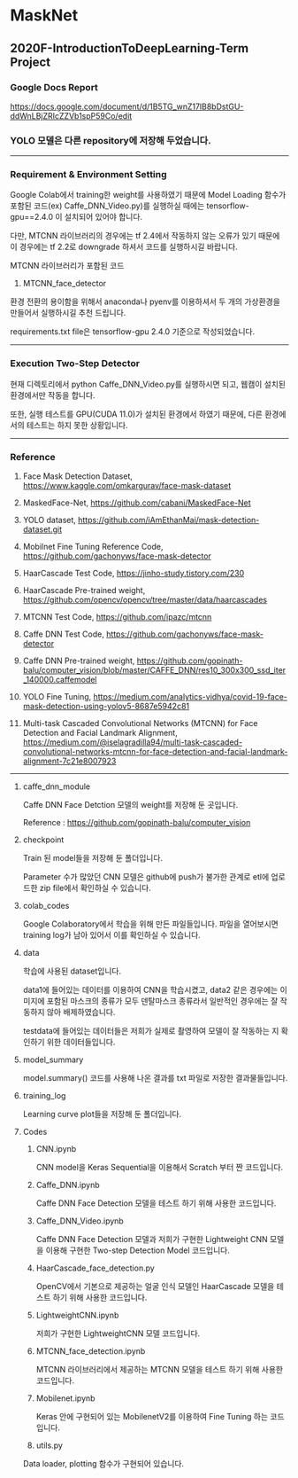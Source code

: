 # MaskNet
## 2020F-IntroductionToDeepLearning-Term Project

### Google Docs Report
https://docs.google.com/document/d/1B5TG_wnZ17lB8bDstGU-ddWnLBjZRIcZZVb1spP59Co/edit

### YOLO 모델은 다른 repository에 저장해 두었습니다.

---
### Requirement & Environment Setting

Google Colab에서 training한 weight를 사용하였기 때문에 Model Loading 함수가 포함된 코드(ex) Caffe_DNN_Video.py)를 실행하실 때에는 tensorflow-gpu==2.4.0 이 설치되어 있어야 합니다.

다만, MTCNN 라이브러리의 경우에는 tf 2.4에서 작동하지 않는 오류가 있기 때문에 이 경우에는 tf 2.2로 downgrade 하셔서 코드를 실행하시길 바랍니다.

MTCNN 라이브러리가 포함된 코드

1. MTCNN_face_detector

환경 전환의 용이함을 위해서 anaconda나 pyenv를 이용하셔서 두 개의 가상환경을 만들어서 실행하시길 추천 드립니다.

requirements.txt file은 tensorflow-gpu 2.4.0 기준으로 작성되었습니다.

---
### Execution Two-Step Detector

현재 디렉토리에서 python Caffe_DNN_Video.py를 실행하시면 되고, 웹캠이 설치된 환경에서만 작동을 합니다.

또한, 실행 테스트를 GPU(CUDA 11.0)가 설치된 환경에서 하였기 때문에, 다른 환경에서의 테스트는 하지 못한 상황입니다.

---
### Reference

1. Face Mask Detection Dataset, https://www.kaggle.com/omkargurav/face-mask-dataset
    
1. MaskedFace-Net, https://github.com/cabani/MaskedFace-Net

1. YOLO dataset, https://github.com/iAmEthanMai/mask-detection-dataset.git
    
1. Mobilnet Fine Tuning Reference Code, https://github.com/gachonyws/face-mask-detector
    
1. HaarCascade Test Code, https://jinho-study.tistory.com/230
    
1. HaarCascade Pre-trained weight, https://github.com/opencv/opencv/tree/master/data/haarcascades
    
1. MTCNN Test Code, https://github.com/ipazc/mtcnn
    
1. Caffe DNN Test Code, https://github.com/gachonyws/face-mask-detector
    
1. Caffe DNN Pre-trained weight, https://github.com/gopinath-balu/computer_vision/blob/master/CAFFE_DNN/res10_300x300_ssd_iter_140000.caffemodel
    
1. YOLO Fine Tuning, https://medium.com/analytics-vidhya/covid-19-face-mask-detection-using-yolov5-8687e5942c81
    
1. Multi-task Cascaded Convolutional Networks (MTCNN) for Face Detection and Facial Landmark Alignment, https://medium.com/@iselagradilla94/multi-task-cascaded-convolutional-networks-mtcnn-for-face-detection-and-facial-landmark-alignment-7c21e8007923

---

1. caffe_dnn_module

    Caffe DNN Face Detction 모델의 weight를 저장해 둔 곳입니다.
    
    Reference : https://github.com/gopinath-balu/computer_vision

1. checkpoint

    Train 된 model들을 저장해 둔 폴더입니다.
    
    Parameter 수가 많았던 CNN 모델은 github에 push가 불가한 관계로 etl에 업로드한 zip file에서 확인하실 수 있습니다.

1. colab_codes

    Google Colaboratory에서 학습을 위해 만든 파일들입니다. 파일을 열어보시면 training log가 남아 있어서 이를 확인하실 수 있습니다.

1. data

    학습에 사용된 dataset입니다. 

    data1에 들어있는 데이터를 이용하여 CNN을 학습시켰고, data2 같은 경우에는 이미지에 포함된 마스크의 종류가 모두 덴탈마스크 종류라서 일반적인 경우에는 잘 작동하지 않아 배제하였습니다.

    testdata에 들어있는 데이터들은 저희가 실제로 촬영하여 모델이 잘 작동하는 지 확인하기 위한 데이터들입니다.
    
1. model_summary
    
    model.summary() 코드를 사용해 나온 결과를 txt 파일로 저장한 결과물들입니다.

1. training_log

    Learning curve plot들을 저장해 둔 폴더입니다.

1. Codes

    1. CNN.ipynb
        
        CNN model을 Keras Sequential을 이용해서 Scratch 부터 짠 코드입니다.
    
    1. Caffe_DNN.ipynb
        
        Caffe DNN Face Detection 모델을 테스트 하기 위해 사용한 코드입니다.
    
    1. Caffe_DNN_Video.ipynb
        
        Caffe DNN Face Detection 모델과 저희가 구현한 Lightweight CNN 모델을 이용해 구현한 Two-step Detection Model 코드입니다.
        
    1. HaarCascade_face_detection.py
    
        OpenCV에서 기본으로 제공하는 얼굴 인식 모델인 HaarCascade 모델을 테스트 하기 위해 사용한 코드입니다.

    1. LightweightCNN.ipynb
    
        저희가 구현한 LightweightCNN 모델 코드입니다.
        
    1. MTCNN_face_detection.ipynb
    
        MTCNN 라이브러리에서 제공하는 MTCNN 모델을 테스트 하기 위해 사용한 코드입니다.
        
    1. Mobilenet.ipynb
    
        Keras 안에 구현되어 있는 MobilenetV2를 이용하여 Fine Tuning 하는 코드입니다.
    
    1. utils.py
      
      Data loader, plotting 함수가 구현되어 있습니다.
